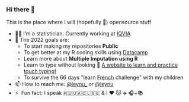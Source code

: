 ### Hi there 👋

This is the place where I will (hopefully :rofl:) opensource stuff 

- 👩‍💻 I’m a statistician. Currently working at [IQVIA](https://www.iqvia.com/)
- 🌱 The 2022 goals are:
  - To start making my repositories **Public**
  - To get better at my R coding skills using [Datacamp](https://www.datacamp.com/) 
  - Learn more about **Multiple Imputation using R**
  - Learn to type without looking 🙈 [A website to learn and practice touch typing!](https://www.keybr.com/) 
  - To survive the 66 days "learn [French](https://www.duolingo.com/course/fr/en/Learn-French) challenge" with my children 
- 📫 How to reach me: [@leynu_](https://twitter.com/leynu_) or [@leynu](https://www.linkedin.com/in/leynu/)
- ⚡ &nbsp;Fun fact: I speak 🇷🇺🇺🇦🇨🇱🇸🇪 & I :heart: 🐱 ✈️ 🎧+📚 

<!--
**leynu/leynu** is a ✨ _special_ ✨ repository because its `README.md` (this file) appears on your GitHub profile.

Here are some ideas to get you started:

- 🔭 I’m currently working on ...
- 🌱 I’m currently learning ...
- 👯 I’m looking to collaborate on ...
- 🤔 I’m looking for help with ...
- 💬 Ask me about ..
- 📫 How to reach me: ...
- 😄 Pronouns: ...
- ⚡ Fun fact: ...
-->

